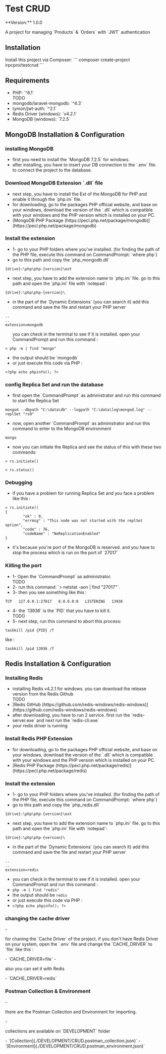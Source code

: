 <h1>Test CRUD</h1>
**Version:**
<span>1.0.0</span>

<p>A project for managing `Products` & `Orders` with `JWT` authentication</p>

<h2>Installation</h2>
Install this project via Composer:
```
composer create-project irpcpro/testcrud
```

<h2>Requirements</h2>
<ul>
    <li>PHP: `^8.1`</li> TODO
    <li>mongodb/laravel-mongodb: `^4.3`</li>
    <li>tymon/jwt-auth: `^2.1`</li>
    <li>Redis Driver (windows): `v4.2.1`</li>
    <li>MongoDB (windows): `7.2.5`</li>
</ul>

<h2>MongoDB Installation & Configuration</h2>
<h3>installing MongoDB</h3>
<ul>
    <li>first you need to install the `MongoDB 7.2.5` for windows.</li>
    <li>after installing, you have to insert your DB connection to the `.env` file. to connect the project to the database.</li>
</ul>

<h3>Download MongoDB Extension `.dll` file</h3>
<ul>
    <li>next step, you have to install the Ext of the MongoDB for PHP and enable it through the `php.ini` file.</li>
    <li>for downloading, go to the packages PHP official website, and base on your windows, download the version of the `.dll` which is compatible with your windows and the PHP version which is installed on your PC.</li>
    <li>[MongoDB PHP Package (https://pecl.php.net/package/mongodb)](https://pecl.php.net/package/mongodb)</li>
</ul>

<h3>Install the extension</h3>
<ul>
    <li>1- go to your PHP folders where you've installed. (for finding the path of the PHP file, execute this command on CommandPrompt: `where php`)</li>
    <li>go to this path and copy the `php_mongodb.dll`</li>
</ul>

```
{drive}:\php\php-{version}\ext
```
<ul>
    <li>next step, you have to add the extension name to `php.ini` file. go to this path and open the `php.ini` file with `notepad`:</li>
</ul>

```
{drive}:\php\php-{version}\
```
<ul>
    <li>in the part of the `Dynamic Extensions` (you can search it) add this command and save the file and restart your PHP server</li>
</ul>

```
..
..
extension=mongodb
```
<ul>
    <ii>you can check in the terminal to see if it is installed. open your CommandPrompt and run this command :</ii>
</ul>

```
> php -m | find "mongo"
```
<ul>
    <li>the output should be `mongodb`</li>
    <li>or just execute this code via PHP :</li>
</ul>

```phpt
<?php echo phpinfo(); ?>
```


<h3>config Replica Set and run the database</h3>
<ul>
    <li>first open the `CommandPrompt` as administrator and run this command to start the Replica Set</li>
</ul>

```
mongod --dbpath "C:\data\db" --logpath "C:\data\log\mongod.log" --replSet "rs0"
```
<ul>
    <li>now, open another `CommandPrompt` as administrator and run this command to enter to the MongoDB environment</li>
</ul>

```
mongo
```
<ul>
    <li>now you can initiate the Replica and see the status of this with these two commands:</li>
</ul>

```
> rs.initiate()

> rs.status()
```

<h3>Debugging</h3>
<ul>
    <li>if you have a problem for running Replica Set and you face a problem like this :</li>
</ul>

```composer log
> rs.initiate()
{
        "ok" : 0,
        "errmsg" : "This node was not started with the replSet option",
        "code" : 76,
        "codeName" : "NoReplicationEnabled"
}
```
<ul>
    <li>it's because you're port of the MongoDB is reserved. and you have to stop the process which is run on the port of `27017`</li>
</ul>

<h3>Killing the port</h3>
<ul>
    <li>1- Open the `CommandPrompt` as administrator.</li> TODO
    <li>2- run this command: `> netstat -aon | find "27017"`.</li>
    <li>3- then you see something like this :</li>
</ul>

```
TCP   127.0.0.1:27017   0.0.0.0:0   LISTENING   13936
```
<ul>
    <li>4- the `13936` is the `PID` that you have to kill it.</li> TODO
    <li>5- next step, run this command to abort this process:</li>
</ul>

```
taskkill /pid {PID} /f
```
like :

```
taskkill /pid 13936 /f
```

<h2>Redis Installation & Configuration</h2>
<h3>Installing Redis</h3>
<ul>
    <li>installing Redis v4.2.1 for windows. you can download the release version from the Redis Github</li> TODO
    <li>[Redis GitHub (https://github.com/redis-windows/redis-windows)](https://github.com/redis-windows/redis-windows)</li>
    <li>after downloading, you have to run 2 service. first run the `redis-server.exe` and next run the `redis-cli.exe`</li>
    <li>your redis driver is running</li>
</ul>

<h3>Install Redis PHP Extension</h3>
<ul>
    <li>for downloading, go to the packages PHP official website, and base on your windows, download the version of the `.dll` which is compatible with your windows and the PHP version which is installed on your PC.</li>
<li>[Redis PHP Package (https://pecl.php.net/package/redis)](https://pecl.php.net/package/redis)</li>
</ul>

<h3>Install the extension</h3>
<ul>
    <li>1- go to your PHP folders where you've intsalled. (for finding the path of the PHP file, execute this command on CommandPrompt: `where php`)</li>
    <li>go to this path and copy the `php_redis.dll`</li>
</ul>

```
{drive}:\php\php-{version}\ext
```

<ul>
    <li>next step, you have to add the extension name to `php.ini` file. go to this path and open the `php.ini` file with `notepad`:</li>
</ul>

```
{drive}:\php\php-{version}\
```
<ul>
    <li>in the part of the `Dynamic Extensions` (you can search it) add this command and save the file and restart your PHP server</li>
</ul>

```
..
..
extension=redis
```
- you can check in the terminal to see if it is installed. open your CommandPrompt and run this command :
- `php -m | find "redis"`
- the output should be `redis` 
- or just execute this code via PHP :
- `<?php echo phpinfo(); ?>`


<h3>changing the cache driver</h3>
- <p>for chaning the `Cache Driver` of the project, if you don't have Redis Driver on your system, open the `.env` file and change the `CACHE_DRIVER` to `file` like this :</p>
- `CACHE_DRIVER=file`
- <p>also you can set it with Redis</p>
- `CACHE_DRIVER=redis`


<h3>Postman Collection & Environment</h3>
- <p>there are the Postman Collection and Environment for importing.</p>
- <p>collections are available on `DEVELOPMENT` folder</p>
- `[Collection](./DEVELOPMENT/CRUD.postman_collection.json)`
- `[Environment](./DEVELOPMENT/CRUD.postman_environment.json)`


